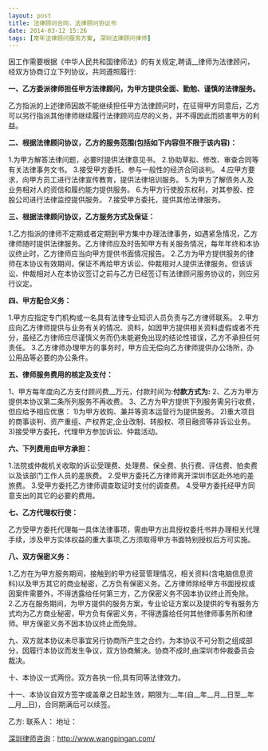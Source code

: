 ```yaml
---
layout: post
title: 法律顾问合同，法律顾问协议书
date: 2014-03-12 15:26
tags: [常年法律顾问服务方案, 深圳法律顾问律师]
---
```

因工作需要根据《中华人民共和国律师法》的有关规定,聘请__律师为法律顾问，经双方协商订立下列协议，共同遵照履行:

<strong>一、乙方委派律师担任甲方法律顾问，为甲方提供全面、勤勉、谨慎的法律服务。</strong>

乙方指派的上述律师因故不能继续担任甲方法律顾问时，在征得甲方同意后，乙方可以另行指派其他律师继续履行法律顾问应尽的义务，并不得因此而损害甲方的利益。

<strong>二、根据法律顾问协议，乙方的服务范围(包括如下内容但不限于该内容)：</strong>

1.为甲方解答法律问题，必要时提供法律意见书。
2.协助草拟、修改、审查合同等有关法律事务文书。
3.接受甲方委托、参与一般性的经济合同谈判。
4.应甲方要求，向甲方员工进行法律宣传教育，提供法律培训服务。
5.为甲方了解债务人及业务相对人的资信和履约能力提供服务。
6.为甲方行使股东权利，对其参股、控股公司进行法律监控提供服务。
7.接受甲方委托，提供其他法律服务。

<strong>三、根据法律顾问协议，乙方服务方式及保证：</strong>

1.乙方指派的律师不定期或者定期到甲方集中办理法律事务，如遇紧急情况，乙方律师随时提供法律服务。乙方律师应及时告知甲方有关服务情况，每年年终和本协议终止时，乙方律师应当向甲方提供书面情况报告。
2.乙方为甲方提供服务的律师在本协议有效期间，保证不再给甲方诉讼、仲裁相对人提供法律服务。但该诉讼、仲裁相对人在本协议签订之前与乙方已经签订有法律顾问服务协议的，则应另行议定。

<strong>四、甲方配合义务：</strong>

1.甲方应指定专门机构或一名具有法律专业知识人员负责与乙方律师联系。
2.甲方应向乙方律师提供与业务有关的情况、资料，如因甲方提供相关资料虚假或者不充分，虽经乙方律师应尽谨慎义务而仍未能避免出现的结论性错误，乙方不承担任何责任。
3.乙方律师办理甲方的事务时，甲方应无偿向乙方律师提供办公场所，办公用品等必要的办公条件。

<strong>五、律师服务费用的核定及支付：</strong>

1、甲方每年度向乙方支付顾问费__万元，付款时间为:__付款方式为:__
2、乙方为甲方提供本协议第二条所列服务不再收费。
3、乙方为甲方提供下列服务需另行收费，但应给予相应优惠：
1)为甲方收购、兼并等资本运营行为提供服务。
2)重大项目的商事谈判、资产重组、产权界定,企业改制、转股权、项目融资等非诉讼业务。
3)接受甲方委托，代理甲方参加诉讼、仲裁活动。

<strong>六、下列费用由甲方承担：</strong>

1.法院或仲裁机关收取的诉讼受理费、处理费、保全费、执行费、评估费、拍卖费以及该部门工作人员的差旅费。
2.受甲方委托乙方律师离开深圳市区赴外地的差旅费。
3.受甲方委托乙方律师调查取证时支付的调查费。
4.受甲方委托经甲方同意支出的其它的必要的费用。

<strong>七、乙方代理权行使：</strong>

乙方受甲方委托代理每一具体法律事项，需由甲方出具授权委托书并办理相关代理手续，涉及甲方实体权益的重大事项,乙方须取得甲方书面特别授权后方可实施。

<strong>八、双方保密义务：</strong>

1.乙方在为甲方服务期间，接触到的甲方经营管理情况，相关资料(含电脑信息资料)以及甲方其它的商业秘密，乙方负有保密义务。乙方律师除经甲方书面授权或因案件需要外，不得透露给任何第三方，乙方保密义务不因本协议终止而免除。
2.乙方在服务期间，为甲方提供的服务方案，专业论证方案以及提供的专有服务方式均为乙方商业秘密，甲方负有保密义务，不得透露给任何其他律师事务所和律师。甲方保密义务不因本协议终止而免除。

九、双方就本协议未尽事宜另行协商所产生之合约，为本协议不可分割之组成部分，因履行本协议而发生争议，双方协商解决。协商不成时,由深圳市仲裁委员会裁决。

十、本协议一式两份。双方各执一份,具有同等法律效力。

十一、本协议自双方签字或盖章之日起生效，期限为:__年(自__年__月__日至__年__月__日)，合同期满后可以续签。

乙方:
联系人：
地址：


<a href="http://www.wangpingan.com/">深圳律师咨询</a>：<a href="http://www.wangpingan.com/">http://www.wangpingan.com/</a>

